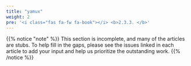 ```yaml
---
title: "yamux"
weight: 2
pre: '<i class="fas fa-fw fa-book"></i> <b>2.3.3. </b>'
---
```


{{% notice "note" %}}
This section is incomplete, and many of the articles are stubs. To help fill in
the gaps, please see the issues linked in each article to add your input and
help us prioritize the outstanding work.
{{% /notice %}}
